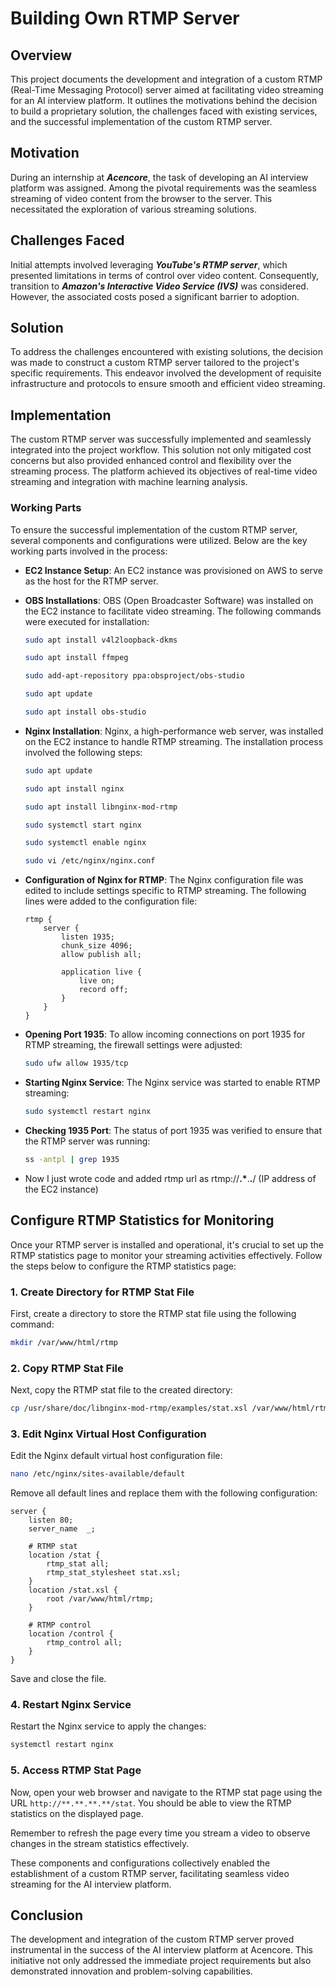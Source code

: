 # Building Own RTMP Server

## Overview

This project documents the development and integration of a custom RTMP (Real-Time Messaging Protocol) server aimed at facilitating video streaming for an AI interview platform. It outlines the motivations behind the decision to build a proprietary solution, the challenges faced with existing services, and the successful implementation of the custom RTMP server.

## Motivation

During an internship at **_Acencore_**, the task of developing an AI interview platform was assigned. Among the pivotal requirements was the seamless streaming of video content from the browser to the server. This necessitated the exploration of various streaming solutions.

## Challenges Faced

Initial attempts involved leveraging **_YouTube's RTMP server_**, which presented limitations in terms of control over video content. Consequently, transition to **_Amazon's Interactive Video Service (IVS)_** was considered. However, the associated costs posed a significant barrier to adoption.

## Solution

To address the challenges encountered with existing solutions, the decision was made to construct a custom RTMP server tailored to the project's specific requirements. This endeavor involved the development of requisite infrastructure and protocols to ensure smooth and efficient video streaming.

## Implementation

The custom RTMP server was successfully implemented and seamlessly integrated into the project workflow. This solution not only mitigated cost concerns but also provided enhanced control and flexibility over the streaming process. The platform achieved its objectives of real-time video streaming and integration with machine learning analysis.

### Working Parts

To ensure the successful implementation of the custom RTMP server, several components and configurations were utilized. Below are the key working parts involved in the process:

- **EC2 Instance Setup**: An EC2 instance was provisioned on AWS to serve as the host for the RTMP server.
- **OBS Installations**: OBS (Open Broadcaster Software) was installed on the EC2 instance to facilitate video streaming. The following commands were executed for installation:

  ```bash
  sudo apt install v4l2loopback-dkms

  sudo apt install ffmpeg

  sudo add-apt-repository ppa:obsproject/obs-studio

  sudo apt update

  sudo apt install obs-studio
  ```
- **Nginx Installation**: Nginx, a high-performance web server, was installed on the EC2 instance to handle RTMP streaming. The installation process involved the following steps:

  ```bash
  sudo apt update

  sudo apt install nginx

  sudo apt install libnginx-mod-rtmp

  sudo systemctl start nginx

  sudo systemctl enable nginx

  sudo vi /etc/nginx/nginx.conf
  ```
- **Configuration of Nginx for RTMP**: The Nginx configuration file was edited to include settings specific to RTMP streaming. The following lines were added to the configuration file:

  ```nginx
  rtmp {
      server {
          listen 1935;
          chunk_size 4096;
          allow publish all;

          application live {
              live on;
              record off;
          }
      }
  }
  ```
- **Opening Port 1935**: To allow incoming connections on port 1935 for RTMP streaming, the firewall settings were adjusted:

  ```bash
  sudo ufw allow 1935/tcp
  ```
- **Starting Nginx Service**: The Nginx service was started to enable RTMP streaming:

  ```bash
  sudo systemctl restart nginx
  ```
- **Checking 1935 Port**: The status of port 1935 was verified to ensure that the RTMP server was running:

  ```bash
  ss -antpl | grep 1935
  ```
- Now I just wrote code and added rtmp url as rtmp://**.\***.**.**/ (IP address of the EC2 instance)

## Configure RTMP Statistics for Monitoring

Once your RTMP server is installed and operational, it's crucial to set up the RTMP statistics page to monitor your streaming activities effectively. Follow the steps below to configure the RTMP statistics page:

### 1. Create Directory for RTMP Stat File

First, create a directory to store the RTMP stat file using the following command:

```bash
mkdir /var/www/html/rtmp
```

### 2. Copy RTMP Stat File

Next, copy the RTMP stat file to the created directory:

```bash
cp /usr/share/doc/libnginx-mod-rtmp/examples/stat.xsl /var/www/html/rtmp/stat.xsl
```

### 3. Edit Nginx Virtual Host Configuration

Edit the Nginx default virtual host configuration file:

```bash
nano /etc/nginx/sites-available/default
```

Remove all default lines and replace them with the following configuration:

```nginx
server {
    listen 80;
    server_name  _;

    # RTMP stat
    location /stat {
        rtmp_stat all;
        rtmp_stat_stylesheet stat.xsl;
    }
    location /stat.xsl {
        root /var/www/html/rtmp;
    }

    # RTMP control
    location /control {
        rtmp_control all;
    }
}
```

Save and close the file.

### 4. Restart Nginx Service

Restart the Nginx service to apply the changes:

```bash
systemctl restart nginx
```

### 5. Access RTMP Stat Page

Now, open your web browser and navigate to the RTMP stat page using the URL `http://**.**.**.**/stat`. You should be able to view the RTMP statistics on the displayed page.

Remember to refresh the page every time you stream a video to observe changes in the stream statistics effectively.

These components and configurations collectively enabled the establishment of a custom RTMP server, facilitating seamless video streaming for the AI interview platform.

## Conclusion

The development and integration of the custom RTMP server proved instrumental in the success of the AI interview platform at Acencore. This initiative not only addressed the immediate project requirements but also demonstrated innovation and problem-solving capabilities.
